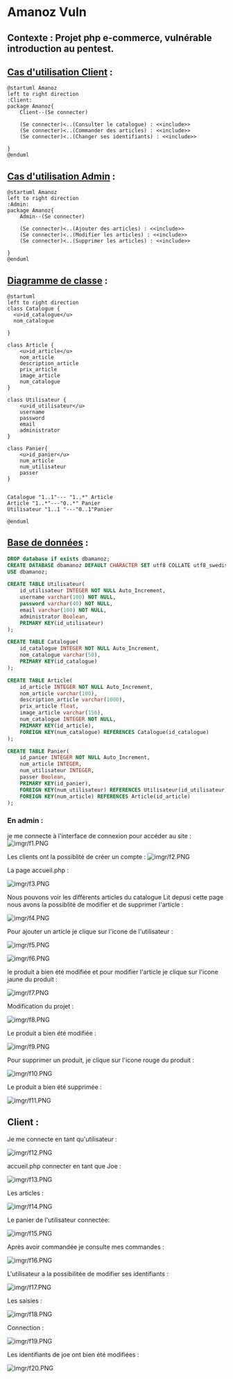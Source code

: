 # Amanoz Vuln

## Contexte : Projet php e-commerce, vulnérable introduction au pentest.

## <u>Cas d'utilisation Client</u> :

```plantuml
@startuml Amanoz
left to right direction
:Client:
package Amanoz{
    Client--(Se connecter)
    
    (Se connecter)<..(Consulter le catalogue) : <<include>>
	(Se connecter)<..(Commander des articles) : <<include>>
	(Se connecter)<..(Changer ses identifiants) : <<include>>
	
}
@enduml
```

## <u>Cas d'utilisation Admin</u> :
```plantuml
@startuml Amanoz
left to right direction
:Admin:
package Amanoz{
    Admin--(Se connecter)
    
    (Se connecter)<..(Ajouter des articles) : <<include>>
	(Se connecter)<..(Modifier les articles) : <<include>>
	(Se connecter)<..(Supprimer les articles) : <<include>>
	
}
@enduml
```
## <u>Diagramme de classe</u> :

```plantuml
@startuml
left to right direction
class Catalogue {
  <u>id_catalogue</u>
  nom_catalogue

}

class Article {
    <u>id_article</u>
    nom_article
    description_article
    prix_article
    image_article
    num_catalogue
}

class Utilisateur {
    <u>id_utilisateur</u>
    username
    password
    email
    administrator
}

class Panier{
    <u>id_panier</u>
    num_article
    num_utilisateur
	passer
}


Catalogue "1..1"--- "1..*" Article
Article "1..*"---"0..*" Panier
Utilisateur "1..1 "---"0..1"Panier

@enduml
```

## <u>Base de données</u> :

```sql
DROP database if exists dbamanoz;
CREATE DATABASE dbamanoz DEFAULT CHARACTER SET utf8 COLLATE utf8_swedish_ci;
USE dbamanoz;

CREATE TABLE Utilisateur(
	id_utilisateur INTEGER NOT NULL Auto_Increment,
	username varchar(100) NOT NULL,
	password varchar(40) NOT NULL,
	email varchar(100) NOT NULL,
	administrator Boolean,
	PRIMARY KEY(id_utilisateur)
);

CREATE TABLE Catalogue(
	id_catalogue INTEGER NOT NULL Auto_Increment,
	nom_catalogue varchar(50),
	PRIMARY KEY(id_catalogue)
);

CREATE TABLE Article(
	id_article INTEGER NOT NULL Auto_Increment,
	nom_article varchar(100),
	description_article varchar(1000),
	prix_article float,
	image_article varchar(150),
	num_catalogue INTEGER NOT NULL,
	PRIMARY KEY(id_article),
	FOREIGN KEY(num_catalogue) REFERENCES Catalogue(id_catalogue)
);

CREATE TABLE Panier(
	id_panier INTEGER NOT NULL Auto_Increment,
	num_article INTEGER,
	num_utilisateur INTEGER,
	passer Boolean,
	PRIMARY KEY(id_panier),
	FOREIGN KEY(num_utilisateur) REFERENCES Utilisateur(id_utilisateur),
	FOREIGN KEY(num_article) REFERENCES Article(id_article)
);

```

### En admin :

je me connecte à l'interface de connexion pour accéder au site  :
![imgr/f1.PNG](imgr/f1.PNG)

Les clients ont la possiblité de créer un compte :
![imgr/f2.PNG](imgr/f2.PNG)

 La page accueil.php :

![imgr/f3.PNG](imgr/f3.PNG)

Nous pouvons voir les différents articles du catalogue Lit depusi cette page nous avons la possiblité de modifier et de supprimer l'article :

![imgr/f4.PNG](imgr/f4.PNG)

Pour ajouter un article je clique sur l'icone de  l'utilisateur :

![imgr/f5.PNG](imgr/f5.PNG)


![imgr/f6.PNG](imgr/f6.PNG)

le produit a bien été modifiée et  pour modifier l'article je clique sur l'icone jaune du produit :

![imgr/f7.PNG](imgr/f7.PNG)
 

Modification du projet :

![imgr/f8.PNG](imgr/f8.PNG)

Le produit a bien été modifiée :

![imgr/f9.PNG](imgr/f9.PNG)

Pour supprimer un produit, je clique sur l'icone rouge du produit :

![imgr/f10.PNG](imgr/f10.PNG)

Le produit a bien été supprimée :

![imgr/f11.PNG](imgr/f11.PNG)

## Client :

Je me connecte en tant qu'utilisateur :

![imgr/f12.PNG](imgr/f12.PNG)

accueil.php connecter en tant que Joe :

![imgr/f13.PNG](imgr/f13.PNG)

Les articles :

![imgr/f14.PNG](imgr/f14.PNG)

Le panier de l'utilisateur connectée:

![imgr/f15.PNG](imgr/f15.PNG)

Après avoir commandée je consulte mes commandes :

![imgr/f16.PNG](imgr/f16.PNG)

L'utilisateur a la possibilitée de modifier ses identifiants :

![imgr/f17.PNG](imgr/f17.PNG)

Les saisies :

![imgr/f18.PNG](imgr/f18.PNG)

Connection :

![imgr/f19.PNG](imgr/f19.PNG)

Les identifiants de joe ont bien été modifiées :

![imgr/f20.PNG](imgr/f20.PNG)